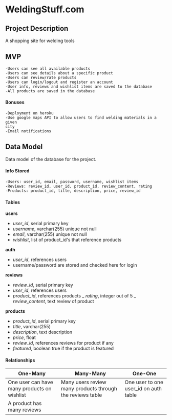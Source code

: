 # WeldingStuff.com

## Project Description
A shopping site for welding tools

## MVP
    -Users can see all available products
    -Users can see details about a specific product
    -Users can review/rate products
    -Users can login/logout and register an account
    -User info, reviews and wishlist items are saved to the database
    -All products are saved in the database

#### Bonuses
    -Deployment on heroku
    -Use google maps API to allow users to find welding materials in a given
    city
    -Email notifications

## Data Model
Data model of the database for the project.

#### Info Stored
    -Users: user_id, email, password, username, wishlist items
    -Reviews: review_id, user_id, product_id, review_content, rating
    -Products: product_id, title, description, price, review_id

#### Tables

__users__
- *user_id*, serial primary key
- _username_, varchar(255) unique not null
- _email_, varchar(255) unique not null
- _wishlist_, list of product_id's that reference products

__auth__
- *user_id*, references users
- username/password are stored and checked here for login

__reviews__
- *review_id*, serial primary key
- *user_id*, references users
- *product_id*, references products
_ *rating*, integer out of 5
_ *review_content*, text review of product

__products__
- *product_id*, serial primary key
- *title*, varchar(255)
- *description*, text description
- *price*, float
- *review_id*, references reviews for product if any
- *featured*, boolean true if the product is featured


#### Relationships

One-Many | Many-Many | One-One
-------- | --------- | -------
One user can have many products on wishlist | Many users review many products through the reviews table | One user to one user_id on auth table
A product has many reviews | |



